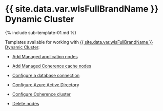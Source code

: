 # {{ site.data.var.wlsFullBrandName }} Dynamic Cluster

{% include sub-template-01.md %}

Templates available for working with [{{ site.data.var.wlsFullBrandName }} Dynamic Cluster](https://portal.azure.com/#create/oracle.20191021-arm-oraclelinux-wls-dynamic-cluster20191021-arm-oraclelinux-wls-dynamic-cluster):

* [Add Managed application nodes](addnode.md)

* [Add Managed Coherence cache nodes](addnode-coherence.md)

* [Configure a database connection](dbTemplate.md)

* [Configure Azure Active Directory](aadNestedTemplate.md)

* [Configure Coherence cluster](coherenceTemplate.md)

* [Delete nodes](deletenode.md)

